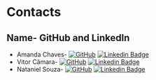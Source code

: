 # Contacts
## Name- GitHub and LinkedIn
- Amanda Chaves- [![GitHub](https://img.shields.io/badge/-GitHub-181717?style=flat-square&logo=github)](https://github.com/runmand/)
[![Linkedin Badge](https://img.shields.io/badge/-LinkedIn-blue?style=flat-square&logo=Linkedin&logoColor=white)](https://www.linkedin.com/in/runmand/)
- Vitor Câmara- [![GitHub](https://img.shields.io/badge/-GitHub-181717?style=flat-square&logo=github)](https://github.com/vithorcamara/)
[![Linkedin Badge](https://img.shields.io/badge/-LinkedIn-blue?style=flat-square&logo=Linkedin&logoColor=white)](https://www.linkedin.com/in/vitor-câmara-199793192/)
- Nataniel Souza- [![GitHub](https://img.shields.io/badge/-GitHub-181717?style=flat-square&logo=github)](https://github.com/niel-nts/)
[![Linkedin Badge](https://img.shields.io/badge/-LinkedIn-blue?style=flat-square&logo=Linkedin&logoColor=white)](https://www.linkedin.com/in/nataniel-souza/)
